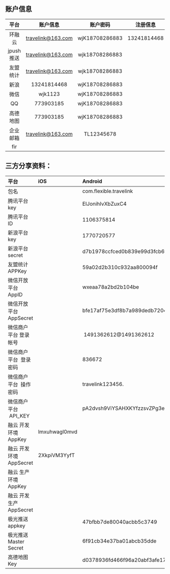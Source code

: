 
## 账户信息

| 平台 | 账户信息 | 账户密码 | 注册信息 | 备注 |
|:----:|:----:|:----:|:----:|:----:|
| 环融云 | travelink@163.com| wjK18708286883 |  13241814468| https://developer.rongcloud.cn/overview/index/Rf43G6Kb2MrMOrWMltY=|
| jpush 推送 |  travelink@163.com       |  wjk18708286883|  |https://www.jiguang.cn/dev/#/app/47bfbb7de80040acbb5c3749/pushEdit |
| 友盟统计    | travelink@163.com | wjk18708286883  |  | |
| 新浪  | 13241814468   | wjK18708286883|  |绑定手机 |
| 微信  | wjk1123 | wjK18708286883  |  | |
| QQ        | 773903185      | wjK18708286883  |  | 昵称：|
| 高德地图        | 773903185      | wjK18708286883  |  | 用qq登录|
| 企业邮箱 | travelink@163.com | TL12345678 | |  |
| fir || | |  |
## 三方分享资料：

| 平台 | iOS | Android |
|:----|:----|:----|
| 包名 |  | com.flexible.travelink|
| 腾讯平台 key |  | EIJonihIvXbZuxC4 |
| 腾讯平台 ID |  |  1106375814|
| 新浪平台 key | | 1770720577 |
| 新浪平台 secret | |  d7b1978ccfced0b839e99d3fcb6f6026|
| 友盟统计 APPKey |  | 59a02d2b310c932aa800094f |
| 微信开放平台 AppID | | wxeaa78a2bd2b104be|
| 微信开放平台 AppSecret | | bfe17af75e3df8b7a989dedb7204e50e|
| 微信商户平台 登录帐号 | |  1491362612@1491362612|
| 微信商户平台  登录密码  | | 836672|
| 微信商户平台  操作密码  | | travelink123456.|
| 微信商户平台  API_KEY | | pA2dvsh9ViYSAHXKYfzzsvZPg3em8iQS|
| 融云 开发环境 AppKey |lmxuhwagl0mvd | |
| 融云 开发环境 AppSecret |2XkpiVM3YyfT | |
| 融云 生产环境 AppKey | | |
| 融云 开发生产 AppSecret | | |
|极光推送 appkey| |47bfbb7de80040acbb5c3749|
|极光推送 Master Secret |  |6f91cb34e37ba01abcb35dde|
|高德地图 Key |  |d0378936fd466f96a20abf3afe179658|
